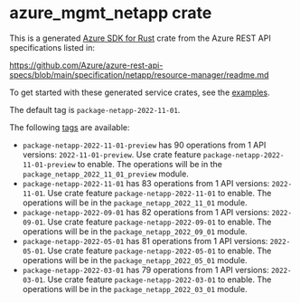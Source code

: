 # azure_mgmt_netapp crate

This is a generated [Azure SDK for Rust](https://github.com/Azure/azure-sdk-for-rust) crate from the Azure REST API specifications listed in:

https://github.com/Azure/azure-rest-api-specs/blob/main/specification/netapp/resource-manager/readme.md

To get started with these generated service crates, see the [examples](https://github.com/Azure/azure-sdk-for-rust/blob/main/services/README.md#examples).

The default tag is `package-netapp-2022-11-01`.

The following [tags](https://github.com/Azure/azure-sdk-for-rust/blob/main/services/tags.md) are available:

- `package-netapp-2022-11-01-preview` has 90 operations from 1 API versions: `2022-11-01-preview`. Use crate feature `package-netapp-2022-11-01-preview` to enable. The operations will be in the `package_netapp_2022_11_01_preview` module.
- `package-netapp-2022-11-01` has 83 operations from 1 API versions: `2022-11-01`. Use crate feature `package-netapp-2022-11-01` to enable. The operations will be in the `package_netapp_2022_11_01` module.
- `package-netapp-2022-09-01` has 82 operations from 1 API versions: `2022-09-01`. Use crate feature `package-netapp-2022-09-01` to enable. The operations will be in the `package_netapp_2022_09_01` module.
- `package-netapp-2022-05-01` has 81 operations from 1 API versions: `2022-05-01`. Use crate feature `package-netapp-2022-05-01` to enable. The operations will be in the `package_netapp_2022_05_01` module.
- `package-netapp-2022-03-01` has 79 operations from 1 API versions: `2022-03-01`. Use crate feature `package-netapp-2022-03-01` to enable. The operations will be in the `package_netapp_2022_03_01` module.